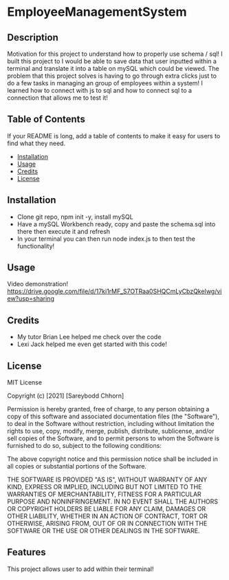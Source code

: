 # EmployeeManagementSystem

## Description

Motivation for this project to understand how to properly use schema / sql!
I built this project to I would be able to save data that user inputted within a terminal and translate it into a table on mySQL which could be viewed.
The problem that this project solves is having to go through extra clicks just to do a few tasks in managing an group of employees within a system!
I learned how to connect with js to sql and how to connect sql to a connection that allows me to test it!

## Table of Contents

If your README is long, add a table of contents to make it easy for users to find what they need.

- [Installation](#installation)
- [Usage](#usage)
- [Credits](#credits)
- [License](#license)

## Installation

- Clone git repo, npm init -y, install mySQL
- Have a mySQL Workbench ready, copy and paste the schema.sql into there then execute it and refresh
- In your terminal you can then run node index.js to then test the functionality!

## Usage

Video demonstration!
https://drive.google.com/file/d/17ki1rMF_S7OTRaa0SHQCmLyCbzQkeIwg/view?usp=sharing

## Credits

- My tutor Brian Lee helped me check over the code
- Lexi Jack helped me even get started with this code!

## License

MIT License

Copyright (c) [2021] [Sareybodd Chhorn]

Permission is hereby granted, free of charge, to any person obtaining a copy
of this software and associated documentation files (the "Software"), to deal
in the Software without restriction, including without limitation the rights
to use, copy, modify, merge, publish, distribute, sublicense, and/or sell
copies of the Software, and to permit persons to whom the Software is
furnished to do so, subject to the following conditions:

The above copyright notice and this permission notice shall be included in all
copies or substantial portions of the Software.

THE SOFTWARE IS PROVIDED "AS IS", WITHOUT WARRANTY OF ANY KIND, EXPRESS OR
IMPLIED, INCLUDING BUT NOT LIMITED TO THE WARRANTIES OF MERCHANTABILITY,
FITNESS FOR A PARTICULAR PURPOSE AND NONINFRINGEMENT. IN NO EVENT SHALL THE
AUTHORS OR COPYRIGHT HOLDERS BE LIABLE FOR ANY CLAIM, DAMAGES OR OTHER
LIABILITY, WHETHER IN AN ACTION OF CONTRACT, TORT OR OTHERWISE, ARISING FROM,
OUT OF OR IN CONNECTION WITH THE SOFTWARE OR THE USE OR OTHER DEALINGS IN THE
SOFTWARE.

## Features

This project allows user to add within their terminal!
